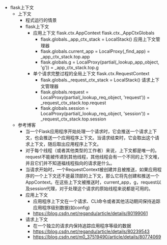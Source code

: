- flask上下文
    - 上下文
        - 程式运行的情景
        - flask上下文 
            - 应用上下文 flask.ctx.AppContext flask.ctx._AppCtxGlobals
                - flask.globals._app_ctx_stack = LocalStack() 应用上下文管理器
                - flask.globals.current_app = LocalProxy(_find_app) = _app_ctx_stack.top.app
                - flask.globals.g = LocalProxy(partial(_lookup_app_object, 'g')) = _app_ctx_stack.top.g
            - 单个请求完整过程的全局上下文 flask.ctx.RequestContext 
                - flask.globals._request_ctx_stack = LocalStack() 请求上下文管理器
                - flask.globals.request = LocalProxy(partial(_lookup_req_object, 'request')) = _request_ctx_stack.top.request
                - flask.globals.session = LocalProxy(partial(_lookup_req_object, 'session')) = _request_ctx_stack.top.session
    - 参考博客 
        - 当一个Flask应用程序开始处理一个请求时，它会推送一个请求上下文，也会推送一个应用程序上下文。当请求结束时，它会取出这个请求上下文，随后取出应用程序上下文。  
        - 对于每个线程（或者其他类型的工作者）来说，上下文都是唯一的。request不能被传递到其他线程，其他线程会有一个不同的上下文堆，并且它们并不知道福线程指向的请求是什么。
        - 当请求开始时，一个RequestContext被创建并且被推送，如果应用程序的一个上下文还不是最顶部的上下文，那么它将先创建和推送一个AppContext。在这些上下文被推送时，current_app，g，request以及session代理，对于处理这个请求的原始线程来说都是可用的。
        - 应用上下文
            - 应用程序上下文在一个请求、CLI命令或者其他活动期间保持追踪应用程序级别数据(如config)
            - https://blog.csdn.net/regandu/article/details/80199061
        - 请求上下文 
            - 在一个独立的请求内保持追踪应用程序等级的数据
            - https://blog.csdn.net/regandu/article/details/80239543
            - https://blog.csdn.net/m0_37519490/article/details/80774069